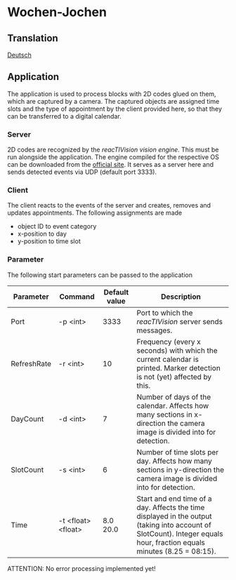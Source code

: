 # Wochen-Jochen

## Translation

[Deutsch](README_DE.md)

## Application

The application is used to process blocks with 2D codes glued on them, which are captured by a camera.
The captured objects are assigned time slots and the type of appointment by the client provided here, so that they can be transferred to a digital calendar.

### Server

2D codes are recognized by the *reacTIVision vision engine*. This must be run alongside the application.
The engine compiled for the respective OS can be downloaded from the [official site](http://reactivision.sourceforge.net/).
It serves as a server here and sends detected events via UDP (default port 3333).

### Client

The client reacts to the events of the server and creates, removes and updates appointments. The following assignments are made

- object ID to event category
- x-position to day
- y-position to time slot

### Parameter

The following start parameters can be passed to the application

| Parameter     | Command               | Default value | Description |
| ---           | ---                   | ---           | --- |
| Port          | -p \<int\>            | 3333          | Port to which the *reacTIVision* server sends messages. |
| RefreshRate   | -r \<int\>            | 10            | Frequency (every x seconds) with which the current calendar is printed. Marker detection is not (yet) affected by this. |
| DayCount      | -d \<int\>            | 7             | Number of days of the calendar. Affects how many sections in x-direction the camera image is divided into for detection. | 
| SlotCount     | -s \<int\>            | 6             | Number of time slots per day. Affects how many sections in y-direction the camera image is divided into for detection.
| Time          | -t \<float\> \<float\>| 8.0 20.0      | Start and end time of a day. Affects the time displayed in the output (taking into account of SlotCount). Integer equals hour, fraction equals minutes (8.25 = 08:15).

ATTENTION: No error processing implemented yet!
